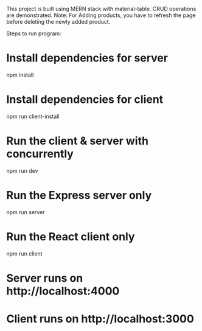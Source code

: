 This project is built using MERN stack with material-table. 
CRUD operations are demonstrated.
Note: For Adding products, you have to refresh the page before deleting the newly added product. 

Steps to run program:

# Install dependencies for server
npm install

# Install dependencies for client
npm run client-install

# Run the client & server with concurrently
npm run dev

# Run the Express server only
npm run server

# Run the React client only
npm run client

# Server runs on http://localhost:4000 
# Client runs on http://localhost:3000
